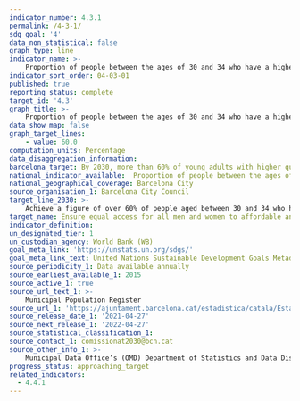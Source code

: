 ```yaml
---
indicator_number: 4.3.1
permalink: /4-3-1/
sdg_goal: '4'
data_non_statistical: false
graph_type: line
indicator_name: >-
    Proportion of people between the ages of 30 and 34 who have a higher-education qualification (university or advanced vocational qualification)
indicator_sort_order: 04-03-01
published: true
reporting_status: complete
target_id: '4.3'
graph_title: >-
    Proportion of people between the ages of 30 and 34 who have a higher-education qualification (university or advanced vocational qualification)
data_show_map: false
graph_target_lines:
    - value: 60.0
computation_units: Percentage
data_disaggregation_information: 
barcelona_target: By 2030, more than 60% of young adults with higher qualifications 
national_indicator_available:  Proportion of people between the ages of 30 and 34 who have a higher-education qualification (university or advanced vocational qualification)
national_geographical_coverage: Barcelona City
source_organisation_1: Barcelona City Council
target_line_2030: >-
    Achieve a figure of over 60% of people aged between 30 and 34 who have successfully completed university degrees or an advanced vocational qualification 
target_name: Ensure equal access for all men and women to affordable and high-quality technical, vocational and tertiary education, including university
indicator_definition:
un_designated_tier: 1
un_custodian_agency: World Bank (WB)
goal_meta_link: 'https://unstats.un.org/sdgs/'
goal_meta_link_text: United Nations Sustainable Development Goals Metadata (pdf 894kB)
source_periodicity_1: Data available annually
source_earliest_available_1: 2015
source_active_1: true
source_url_text_1: >-
    Municipal Population Register
source_url_1: 'https://ajuntament.barcelona.cat/estadistica/catala/Estadistiques_per_temes/Poblacio_i_demografia/Poblacio/Padro_municipal_habitants/evo/ev06.htm'
source_release_date_1: '2021-04-27'
source_next_release_1: '2022-04-27'
source_statistical_classification_1: 
source_contact_1: comissionat2030@bcn.cat
source_other_info_1: >-
    Municipal Data Office’s (OMD) Department of Statistics and Data Dissemination
progress_status: approaching_target
related_indicators: 
  - 4.4.1
---
```

